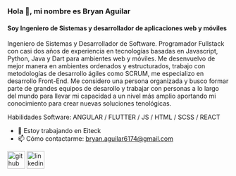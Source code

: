 ### Hola 👋, mi nombre es Bryan Aguilar
#### Soy Ingeniero de Sistemas y desarrollador de aplicaciones web y móviles
Ingeniero de Sistemas y Desarrollador de Software. Programador Fullstack con casi dos años de experiencia en tecnologías basadas en Javascript, Python, Java y Dart para ambientes web y móviles. Me desenvuelvo de mejor manera en ambientes ordenados y estructurados, trabajo con metodologías de desarrollo ágiles como SCRUM, me especializo en desarrollo Front-End. Me considero una persona organizada y busco formar parte de grandes equipos de desarollo y trabajar con personas a lo largo del mundo para llevar mi capacidad a un nivel más amplio aportando mi conocimiento para crear nuevas soluciones tenológicas.

Habilidades Software: ANGULAR / FLUTTER / JS / HTML / SCSS / REACT

- 🔭 Estoy trabajando en Eiteck 
- 📫 Cómo contactarme: bryan.aguilar6174@gmail.com 


[<img src='https://cdn.jsdelivr.net/npm/simple-icons@3.0.1/icons/github.svg' alt='github' height='40'>](https://github.com/bryanAguilar001)  [<img src='https://cdn.jsdelivr.net/npm/simple-icons@3.0.1/icons/linkedin.svg' alt='linkedin' height='40'>](https://www.linkedin.com/in/bryanaguilar6174)

